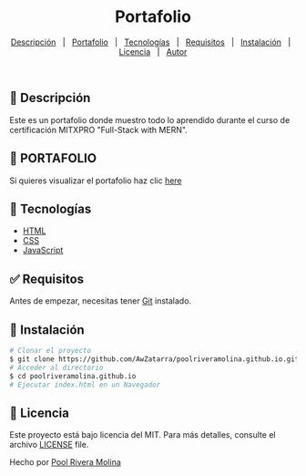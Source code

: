 # <h1 align="center">Portafolio</h1>

<p align="center">
  <a href="#dart-descripción">Descripción</a> &#xa0; | &#xa0; 
  <a href="#dart-portafolio">Portafolio</a> &#xa0; | &#xa0;
  <a href="#art-tecnologías">Tecnologías</a> &#xa0; | &#xa0;
  <a href="#white_check_mark-requisitos">Requisitos</a> &#xa0; | &#xa0;
  <a href="#toolbox-instalación">Instalación</a> &#xa0; | &#xa0;
  <a href="#briefcase-licencia">Licencia</a> &#xa0; | &#xa0;
  <a href="https://github.com/AwZatarra" target="_blank">Autor</a>
</p>

<br>


## :dart: Descripción ##

Este es un portafolio donde muestro todo lo aprendido durante el curso de certificación MITXPRO "Full-Stack with MERN".

## :dart: PORTAFOLIO ##

Si quieres visualizar el portafolio haz clic [here](https://awzatarra.github.io/poolriveramolina.github.io/)

## :art: Tecnologías ##

- [HTML](https://www.w3schools.com/html/)
- [CSS](https://www.w3schools.com/css/)
- [JavaScript](https://www.w3schools.com/js/)

## :white_check_mark: Requisitos ##

Antes de empezar, necesitas tener [Git](https://git-scm.com) instalado.

## :toolbox: Instalación ##

```bash
# Clonar el proyecto
$ git clone https://github.com/AwZatarra/poolriveramolina.github.io.git
# Acceder al directorio
$ cd poolriveramolina.github.io
# Ejecutar index.html en un Navegador

```

## :briefcase:	 Licencia ##

Este proyecto está bajo licencia del MIT. Para más detalles, consulte el archivo [LICENSE](LICENSE) file.


Hecho por <a href="https://github.com/AwZatarra" target="_blank">Pool Rivera Molina</a>
